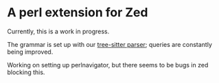# A perl extension for Zed

Currently, this is a work in progress.

The grammar is set up with our [tree-sitter parser](https://github.com/tree-sitter-perl/tree-sitter-perl); queries are constantly being improved.

Working on setting up perlnavigator, but there seems to be bugs in zed blocking this.
